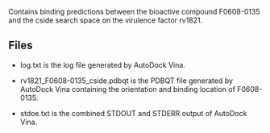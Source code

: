 Contains binding predictions between the bioactive compound F0608-0135 and the cside search space on the virulence factor rv1821.

## Files

- log.txt is the log file generated by AutoDock Vina.

- rv1821_F0608-0135_cside.pdbqt is the PDBQT file generated by AutoDock Vina containing the orientation and binding location of F0608-0135.

- stdoe.txt is the combined STDOUT and STDERR output of AutoDock Vina.

